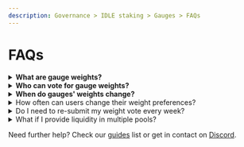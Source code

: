 ```yaml
---
description: Governance > IDLE staking > Gauges > FAQs
---
```


# FAQs

<details>

<summary><strong>What are gauge weights?</strong></summary>

Gauge weights account how much IDLE will be received by a liquidity gauge.

</details>

<details>

<summary><strong>Who can vote for gauge weights?</strong></summary>

Only users who stake/lock their IDLE (i.e. stkIDLE holders) have access to gauge weight voting.

</details>

<details>

<summary><strong>When do gauges' weights change?</strong></summary>

Gauges’ weights change once a week, every Thursday (\~12:00 AM UTC).

</details>

<details>

<summary>How often can users change their weight preferences?</summary>

Users can change their weights once every 10 days. The 10-days window is counted since their last voting preference submission.

</details>

<details>

<summary>Do I need to re-submit my weight vote every week?</summary>

Users don't have to vote again every week except if they want to change their vote distribution.

</details>

<details>

<summary>What if I provide liquidity in multiple pools? </summary>

Your voting power applies to all gauges but may produce different boosts based on how much liquidity you are providing and how much total liquidity the PYT pool has.

</details>



Need further help? Check our [guides](../../../other/guides/) list or get in contact on [Discord](https://discord.com/invite/mpySAJp).
